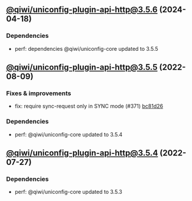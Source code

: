 ## [@qiwi/uniconfig-plugin-api-http@3.5.6](https://github.com/qiwi/uniconfig/compare/2022.8.9-qiwi.uniconfig-plugin-api-http.3.5.5-f0...2024.4.18-qiwi.uniconfig-plugin-api-http.3.5.6-f0) (2024-04-18)

### Dependencies
* perf: dependencies @qiwi/uniconfig-core updated to 3.5.5

## [@qiwi/uniconfig-plugin-api-http@3.5.5](https://github.com/qiwi/uniconfig/compare/2022.7.27-qiwi.uniconfig-plugin-api-http.3.5.4-f0...2022.8.9-qiwi.uniconfig-plugin-api-http.3.5.5-f0) (2022-08-09)

### Fixes & improvements
* fix: require sync-request only in SYNC mode (#371) [bc81d26](https://github.com/qiwi/uniconfig/commit/bc81d261273ce3976f71db5e7e6dcea3584ad483)

### Dependencies
* perf: @qiwi/uniconfig-core updated to 3.5.4

## [@qiwi/uniconfig-plugin-api-http@3.5.4](https://github.com/qiwi/uniconfig/compare/@qiwi/uniconfig-plugin-api-http@3.5.3...2022.7.27-qiwi.uniconfig-plugin-api-http.3.5.4-f0) (2022-07-27)

### Dependencies
* perf: @qiwi/uniconfig-core updated to 3.5.3

